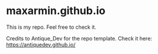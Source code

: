 # maxarmin.github.io
This is my repo. Feel free to check it.

Credits to Antique_Dev for the repo template.
Check it here:
https://antiquedev.github.io/